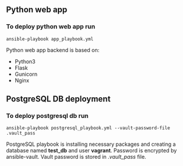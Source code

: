 ## Python web app
### To deploy python web app run
```
ansible-playbook app_playbook.yml
```
Python web app backend is based on:
- Python3
- Flask
- Gunicorn
- Nginx

## PostgreSQL DB deployment
### To deploy postgresql db run
```
ansible-playbook postgresql_playbook.yml --vault-password-file .vault_pass
```
PostgreSQL playbook is installing necessary packages and creating a database named __test_db__ and user __vagrant__. Password is encrypted by ansible-vault. Vault password is stored in _.vault_pass_ file.
